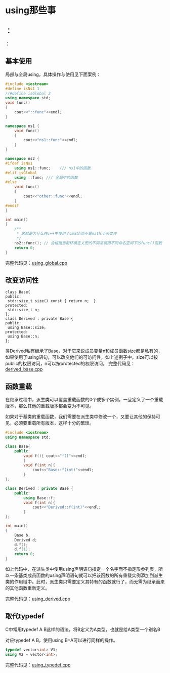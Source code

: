 # using那些事
##  ：

   ：

   

## 基本使用

局部与全局using，具体操作与使用见下面案例：

```c++
#include <iostream>
#define isNs1 1
//#define isGlobal 2
using namespace std;
void func() 
{
    cout<<"::func"<<endl;
}

namespace ns1 {
    void func()
    {
        cout<<"ns1::func"<<endl; 
    }
}

namespace ns2 {
#ifdef isNs1 
    using ns1::func;    /// ns1中的函数
#elif isGlobal
    using ::func; /// 全局中的函数
#else
    void func() 
    {
        cout<<"other::func"<<endl; 
    }
#endif
}

int main() 
{
    /**
     * 这就是为什么在c++中使用了cmath而不是math.h头文件
     */
    ns2::func(); // 会根据当前环境定义宏的不同来调用不同命名空间下的func()函数
    return 0;
}
```
完整代码见：[using_global.cpp](using_global.cpp)
## 改变访问性

```
class Base{
public:
 std::size_t size() const { return n;  }
protected:
 std::size_t n;
};
class Derived : private Base {
public:
 using Base::size;
protected:
 using Base::n;
};
```

类Derived私有继承了Base，对于它来说成员变量n和成员函数size都是私有的，如果使用了using语句，可以改变他们的可访问性，如上述例子中，size可以按public的权限访问，n可以按protected的权限访问。
完整代码见：[derived_base.cpp](derived_base.cpp)
## 函数重载

在继承过程中，派生类可以覆盖重载函数的0个或多个实例，一旦定义了一个重载版本，那么其他的重载版本都会变为不可见。

如果对于基类的重载函数，我们需要在派生类中修改一个，又要让其他的保持可见，必须要重载所有版本，这样十分的繁琐。

```c++
#include <iostream>
using namespace std;

class Base{
    public:
        void f(){ cout<<"f()"<<endl;
        }
        void f(int n){
            cout<<"Base::f(int)"<<endl;
        }
};

class Derived : private Base {
    public:
        using Base::f;
        void f(int n){
            cout<<"Derived::f(int)"<<endl;
        }
};

int main()
{
    Base b;
    Derived d;
    d.f();
    d.f(1);
    return 0;
}
```
如上代码中，在派生类中使用using声明语句指定一个名字而不指定形参列表，所以一条基类成员函数的using声明语句就可以把该函数的所有重载实例添加到派生类的作用域中。此时，派生类只需要定义其特有的函数就行了，而无需为继承而来的其他函数重新定义。

完整代码见：[using_derived.cpp](using_derived.cpp)
## 取代typedef

C中常用typedef A B这样的语法，将B定义为A类型，也就是给A类型一个别名B

对应typedef A B，使用using B=A可以进行同样的操作。

```c++
typedef vector<int> V1; 
using V2 = vector<int>;
```
完整代码见：[using_typedef.cpp](using_typedef.cpp)
